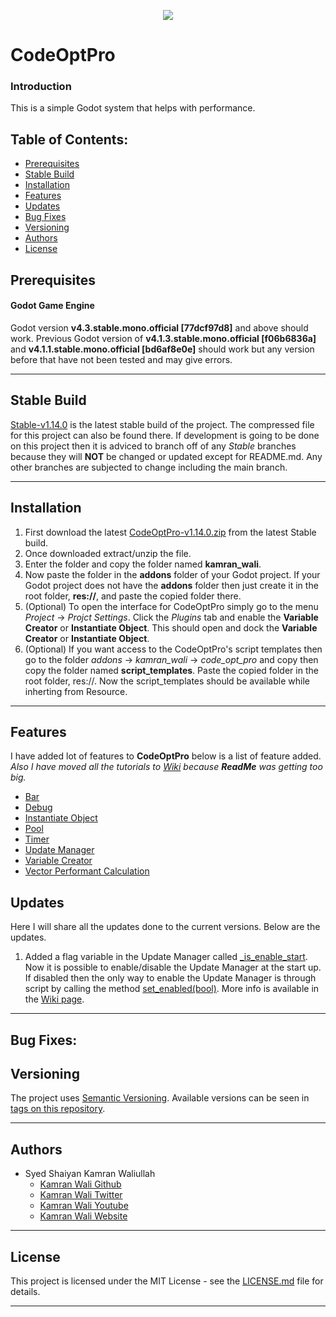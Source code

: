 <p align="center"><img src="https://imgur.com/vupUkm8.png"></p>

# CodeOptPro

### Introduction
This is a simple Godot system that helps with performance.

## Table of Contents:
- [Prerequisites](#prerequisites)
- [Stable Build](#stable-build)
- [Installation](#installation)
- [Features](#features)
- [Updates](#updates)
- [Bug Fixes](#bug-fixes)
- [Versioning](#versioning)
- [Authors](#authors)
- [License](#license)

## Prerequisites
#### Godot Game Engine
Godot version **v4.3.stable.mono.official [77dcf97d8]** and above should work. Previous Godot version of **v4.1.3.stable.mono.official [f06b6836a]** and **v4.1.1.stable.mono.official [bd6af8e0e]** should work but any version before that have not been tested and may give errors.
***
## Stable Build
[Stable-v1.14.0](https://github.com/deadlykam/CodeOptPro_Godot/tree/Stable-v1.14.0) is the latest stable build of the project. The compressed file for this project can also be found there. If development is going to be done on this project then it is adviced to branch off of any _Stable_ branches because they will **NOT** be changed or updated except for README.md. Any other branches are subjected to change including the main branch.
***
## Installation
1. First download the latest [CodeOptPro-v1.14.0.zip](https://github.com/deadlykam/CodeOptPro_Godot/releases/tag/v1.14.0) from the latest Stable build.
2. Once downloaded extract/unzip the file.
3. Enter the folder and copy the folder named **kamran_wali**.
4. Now paste the folder in the **addons** folder of your Godot project. If your Godot project does not have the **addons** folder then just create it in the root folder, **res://**, and paste the copied folder there.
5. (Optional) To open the interface for CodeOptPro simply go to the menu _Project_ -> _Projct Settings_. Click the _Plugins_ tab and enable the **Variable Creator** or **Instantiate Object**. This should open and dock the **Variable Creator** or **Instantiate Object**.
7. (Optional) If you want access to the CodeOptPro's script templates then go to the folder _addons_ -> _kamran_wali_ -> _code_opt_pro_ and copy then copy the folder named **script_templates**. Paste the copied folder in the root folder, res://. Now the script_templates should be available while inherting from Resource.
***
## Features
I have added lot of features to **CodeOptPro** below is a list of feature added. *Also I have moved all the tutorials to [Wiki](https://github.com/deadlykam/CodeOptPro_Godot/wiki) because **ReadMe** was getting too big.*

- [Bar](https://github.com/deadlykam/CodeOptPro_Godot/wiki/Tutorial-Bar)
- [Debug](https://github.com/deadlykam/CodeOptPro_Godot/wiki/Tutorial-Debug)
- [Instantiate Object](https://github.com/deadlykam/CodeOptPro_Godot/wiki/Tutorial-Instantiate-Object)
- [Pool](https://github.com/deadlykam/CodeOptPro_Godot/wiki/Tutorial-Pool)
- [Timer](https://github.com/deadlykam/CodeOptPro_Godot/wiki/Tutorial-Timer)
- [Update Manager](https://github.com/deadlykam/CodeOptPro_Godot/wiki/Tutorial-Update-Manager)
- [Variable Creator](https://github.com/deadlykam/CodeOptPro_Godot/wiki/Tutorial-Variable-Creator)
- [Vector Performant Calculation](https://github.com/deadlykam/CodeOptPro_Godot/wiki/Vec)

## Updates
Here I will share all the updates done to the current versions. Below are the updates.
1. Added a flag variable in the Update Manager called [_is_enable_start](https://github.com/deadlykam/CodeOptPro_Godot/wiki/base_update_manager#cop_fixedboolvar-_is_enable_start). Now it is possible to enable/disable the Update Manager at the start up. If disabled then the only way to enable the Update Manager is through script by calling the method [set_enabled(bool)](https://github.com/deadlykam/CodeOptPro_Godot/wiki/base_update_manager#void-set_enabled--bool-is_enable-). More info is available in the [Wiki page](https://github.com/deadlykam/CodeOptPro_Godot/wiki/base_update_manager#cop_fixedboolvar-_is_enable_start).
***
## Bug Fixes:
## Versioning
The project uses [Semantic Versioning](https://semver.org/). Available versions can be seen in [tags on this repository](https://github.com/deadlykam/CodeOptPro_Godot/tags).
***
## Authors
- Syed Shaiyan Kamran Waliullah 
  - [Kamran Wali Github](https://github.com/deadlykam)
  - [Kamran Wali Twitter](https://twitter.com/KamranWaliDev)
  - [Kamran Wali Youtube](https://www.youtube.com/channel/UCkm-BgvswLViigPWrMo8pjg)
  - [Kamran Wali Website](https://deadlykam.github.io/)
***
## License
This project is licensed under the MIT License - see the [LICENSE.md](LICENSE) file for details.
***
